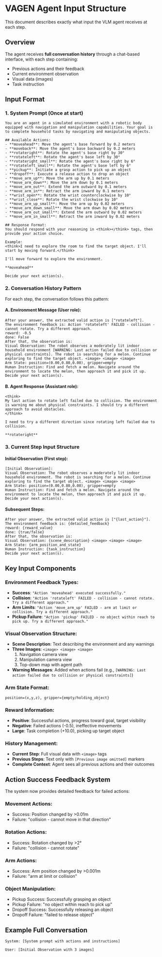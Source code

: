 # VAGEN Agent Input Structure

This document describes exactly what input the VLM agent receives at each step.

## Overview

The agent receives **full conversation history** through a chat-based interface, with each step containing:
- Previous actions and their feedback
- Current environment observation 
- Visual data (images)
- Task instruction

## Input Format

### 1. System Prompt (Once at start)
```
You are an agent in a simulated environment with a robotic body equipped with navigation and manipulation capabilities. Your goal is to complete household tasks by navigating and manipulating objects.

## Available Actions:
- **moveahead**: Move the agent's base forward by 0.2 meters
- **moveback**: Move the agent's base backward by 0.2 meters  
- **rotateright**: Rotate the agent's base right by 30°
- **rotateleft**: Rotate the agent's base left by 30°
- **rotateright_small**: Rotate the agent's base right by 6°
- **rotateleft_small**: Rotate the agent's base left by 6°
- **pickup**: Initiate a grasp action to pick up an object
- **dropoff**: Execute a release action to drop an object
- **move_arm_up**: Move the arm up by 0.1 meters
- **move_arm_down**: Move the arm down by 0.1 meters
- **move_arm_out**: Extend the arm outward by 0.1 meters
- **move_arm_in**: Retract the arm inward by 0.1 meters
- **wrist_open**: Rotate the wrist counterclockwise by 10°
- **wrist_close**: Rotate the wrist clockwise by 10°
- **move_arm_up_small**: Move the arm up by 0.02 meters
- **move_arm_down_small**: Move the arm down by 0.02 meters
- **move_arm_out_small**: Extend the arm outward by 0.02 meters
- **move_arm_in_small**: Retract the arm inward by 0.02 meters

## Response Format:
You should respond with your reasoning in <think></think> tags, then provide your action choice.

Example:
<think>I need to explore the room to find the target object. I'll start by moving forward.</think>

I'll move forward to explore the environment.

**moveahead**

Decide your next action(s).
```

### 2. Conversation History Pattern

For each step, the conversation follows this pattern:

#### A. Environment Message (User role):
```
After your answer, the extracted valid action is ["rotateleft"].
The environment feedback is: Action 'rotateleft' FAILED - collision - cannot rotate. Try a different approach.
reward: -0.5
done: False
After that, the observation is:
Visual Observation: The robot observes a moderately lit indoor household environment [WARNING: Last action failed due to collision or physical constraints]. The robot is searching for a melon. Continue exploring to find the target object. <image> <image> <image>
Arm State: position=(0.00,0.80,0.00), gripper=empty
Human Instruction: Find and fetch a melon. Navigate around the environment to locate the melon, then approach it and pick it up.
Decide your next action(s).
```

#### B. Agent Response (Assistant role):
```
<think>
My last action to rotate left failed due to collision. The environment is warning me about physical constraints. I should try a different approach to avoid obstacles.
</think>

I need to try a different direction since rotating left failed due to collision.

**rotateright**
```

### 3. Current Step Input Structure

#### Initial Observation (First step):
```
[Initial Observation]:
Visual Observation: The robot observes a moderately lit indoor household environment. The robot is searching for a melon. Continue exploring to find the target object. <image> <image> <image>
Arm State: position=(0.00,0.80,0.00), gripper=empty
Human Instruction: Find and fetch a melon. Navigate around the environment to locate the melon, then approach it and pick it up.
Decide your next action(s).
```

#### Subsequent Steps:
```
After your answer, the extracted valid action is ["{last_action}"].
The environment feedback is: {detailed_feedback}
reward: {reward_value}
done: {true/false}
After that, the observation is:
Visual Observation: {scene_description} <image> <image> <image>
Arm State: {arm_position_and_state}
Human Instruction: {task_instruction}
Decide your next action(s).
```

## Key Input Components

### Environment Feedback Types:
- **Success**: `"Action 'moveahead' executed successfully."`
- **Collision**: `"Action 'rotateleft' FAILED - collision - cannot rotate. Try a different approach."`
- **Arm Limits**: `"Action 'move_arm_up' FAILED - arm at limit or collision. Try a different approach."`
- **Pickup Failure**: `"Action 'pickup' FAILED - no object within reach to pick up. Try a different approach."`

### Visual Observation Structure:
- **Scene Description**: Text describing the environment and any warnings
- **Three Images**: `<image> <image> <image>`
  1. Navigation camera view
  2. Manipulation camera view  
  3. Top-down map with agent path
- **Warning Messages**: Added when actions fail (e.g., `[WARNING: Last action failed due to collision or physical constraints]`)

### Arm State Format:
```
position=(x,y,z), gripper={empty/holding_object}
```

### Reward Information:
- **Positive**: Successful actions, progress toward goal, target visibility
- **Negative**: Failed actions (-0.5), ineffective movements
- **Large**: Task completion (+10.0), picking up target object

### History Management:
- **Current Step**: Full visual data with `<image>` tags
- **Previous Steps**: Text only with `[Previous image omitted]` markers
- **Complete Context**: Agent sees all previous actions and their outcomes

## Action Success Feedback System

The system now provides detailed feedback for failed actions:

### Movement Actions:
- Success: Position changed by >0.01m
- Failure: "collision - cannot move in that direction"

### Rotation Actions:
- Success: Rotation changed by >2°
- Failure: "collision - cannot rotate"

### Arm Actions:
- Success: Arm position changed by >0.001m  
- Failure: "arm at limit or collision"

### Object Manipulation:
- Pickup Success: Successfully grasping an object
- Pickup Failure: "no object within reach to pick up"
- Dropoff Success: Successfully releasing an object
- Dropoff Failure: "failed to release object"

## Example Full Conversation

```
System: [System prompt with actions and instructions]

User: [Initial Observation with 3 images]